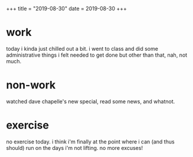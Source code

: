 +++
title = "2019-08-30"
date = 2019-08-30
+++

# work
today i kinda just chilled out a bit. i went to class and did some
administrative things i felt needed to get done but other than that, nah, not
much.

# non-work
watched dave chapelle's new special, read some news, and whatnot.

# exercise
no exercise today. i think i'm finally at the point where i can (and thus
should) run on the days i'm not lifting. no more excuses!
